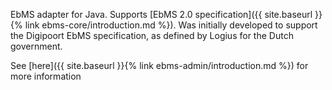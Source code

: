 EbMS adapter for Java. Supports [EbMS 2.0 specification]({{ site.baseurl }}{% link ebms-core/introduction.md %}). Was initially developed to support the Digipoort EbMS specification, as defined by Logius for the Dutch government.

See [here]({{ site.baseurl }}{% link ebms-admin/introduction.md %}) for more information